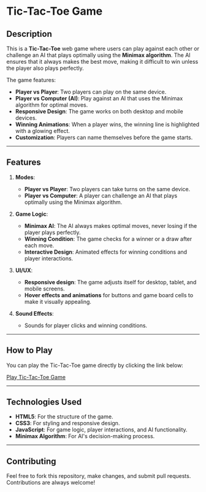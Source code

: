# Tic-Tac-Toe Game

## Description

This is a **Tic-Tac-Toe** web game where users can play against each other or challenge an AI that plays optimally using the **Minimax algorithm**. The AI ensures that it always makes the best move, making it difficult to win unless the player also plays perfectly.

The game features:
- **Player vs Player**: Two players can play on the same device.
- **Player vs Computer (AI)**: Play against an AI that uses the Minimax algorithm for optimal moves.
- **Responsive Design**: The game works on both desktop and mobile devices.
- **Winning Animations**: When a player wins, the winning line is highlighted with a glowing effect.
- **Customization**: Players can name themselves before the game starts.

---

## Features

1. **Modes**:
   - **Player vs Player**: Two players can take turns on the same device.
   - **Player vs Computer**: A player can challenge an AI that plays optimally using the Minimax algorithm.
   
2. **Game Logic**:
   - **Minimax AI**: The AI always makes optimal moves, never losing if the player plays perfectly.
   - **Winning Condition**: The game checks for a winner or a draw after each move.
   - **Interactive Design**: Animated effects for winning conditions and player interactions.

3. **UI/UX**:
   - **Responsive design**: The game adjusts itself for desktop, tablet, and mobile screens.
   - **Hover effects and animations** for buttons and game board cells to make it visually appealing.

4. **Sound Effects**:
   - Sounds for player clicks and winning conditions.

---

## How to Play

You can play the Tic-Tac-Toe game directly by clicking the link below:

[Play Tic-Tac-Toe Game](https://vineet-52.github.io/PRODIGY_WD_03/)

---

## Technologies Used

- **HTML5**: For the structure of the game.
- **CSS3**: For styling and responsive design.
- **JavaScript**: For game logic, player interactions, and AI functionality.
- **Minimax Algorithm**: For AI's decision-making process.

---

## Contributing

Feel free to fork this repository, make changes, and submit pull requests. Contributions are always welcome!
